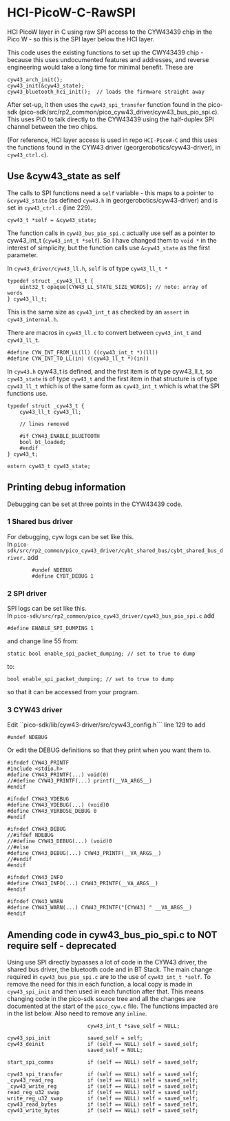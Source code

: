 # HCI-PicoW-C-RawSPI
HCI PicoW layer in C using raw SPI access to the CYW43439 chip in the Pico W - so this is the SPI layer below the HCI layer.   

This code uses the existing functions to set up the CWY43439 chip - because this uses undocumented features and addresses, and reverse engineering would take a long time for minimal benefit.  These are

```
cyw43_arch_init();
cyw43_init(&cyw43_state);
cyw43_bluetooth_hci_init();  // loads the firmware straight away
```

After set-up, it then uses the ```cyw43_spi_transfer``` function found in the pico-sdk (pico-sdk/src/rp2_common/pico_cyw43_driver/cyw43_bus_pio_spi.c). This uses PIO to talk directly to the CYW43439 using the half-duplex SPI channel between the two chips.   

(For reference, HCI layer access is used in repo ```HCI-PicoW-C``` and this uses the functions found in the CYW43 driver (georgerobotics/cyw43-driver), in ```cyw43_ctrl.c```).   


## Use &cyw43_state as self ##

The calls to SPI functions need a ```self``` variable - this maps to a pointer to ```&cvyw43_state``` (as defined ```cyw43.h``` in georgerobotics/cyw43-driver) and is set in ```cyw43_ctrl.c``` (line 229).   

```
cyw43_t *self = &cyw43_state;
```

The function calls in ```cyw43_bus_pio_spi.c``` actually use self as a pointer to cyw43_int_t (```cyw43_int_t *self```).  So I have changed them to ```void *``` in the interest of simplicity, but the function calls use ```&cyw43_state``` as the first parameter.   

In ```cyw43_driver/cyw43_ll.h```, ```self```  is of type ```cyw43_ll_t *```

```
typedef struct _cyw43_ll_t {
    uint32_t opaque[CYW43_LL_STATE_SIZE_WORDS]; // note: array of words
} cyw43_ll_t;
```

This is the same size as ```cyw43_int_t``` as checked by an ```assert``` in ```cyw43_internal.h```.   

There are macros in ```cyw43_ll.c``` to convert between ```cyw43_int_t``` and ```cyw43_ll_t```.

```
#define CYW_INT_FROM_LL(ll) ((cyw43_int_t *)(ll))
#define CYW_INT_TO_LL(in) ((cyw43_ll_t *)(in))
```

In ```cyw43.h``` cyw43_t is defined, and the first item is of type cyw43_ll_t, so ```cyw43_state``` is of type ```cyw43_t``` and the first item in that structure is of type ```cyw43_ll_t``` which is of the same form as ```cyw43_int_t``` which is what the SPI functions use.

```
typedef struct _cyw43_t {
    cyw43_ll_t cyw43_ll;

    // lines removed

    #if CYW43_ENABLE_BLUETOOTH
    bool bt_loaded;
    #endif
} cyw43_t;

extern cyw43_t cyw43_state;
```


## Printing debug information ##

Debugging can be set at three points in the CYW43439 code.


### 1 Shared bus driver ###

For debugging, cyw logs can be set like this.   
In ```pico-sdk/src/rp2_common/pico_cyw43_driver/cybt_shared_bus/cybt_shared_bus_driver.``` add
```
        #undef NDEBUG
        #define CYBT_DEBUG 1
```

### 2 SPI driver ###

SPI logs can be set like this.   
In ```pico-sdk/src/rp2_common/pico_cyw43_driver/cyw43_bus_pio_spi.c``` add

```
#define ENABLE_SPI_DUMPING 1
```

and change line 55 from:

```
static bool enable_spi_packet_dumping; // set to true to dump
```

to:
    
```
bool enable_spi_packet_dumping; // set to true to dump
```

so that it can be accessed from your program.   

### 3 CYW43 driver ###

Edit ``pico-sdk/lib/cyw43-driver/src/cyw43_config.h``` line 129 to add

```
#undef NDEBUG
```

Or edit the DEBUG definitions so that they print when you want them to.

```
#ifndef CYW43_PRINTF
#include <stdio.h>
#define CYW43_PRINTF(...) void(0)     
//#define CYW43_PRINTF(...) printf(__VA_ARGS__)
#endif

#ifndef CYW43_VDEBUG
#define CYW43_VDEBUG(...) (void)0
#define CYW43_VERBOSE_DEBUG 0
#endif

#ifndef CYW43_DEBUG
//#ifdef NDEBUG
//#define CYW43_DEBUG(...) (void)0
//#else
#define CYW43_DEBUG(...) CYW43_PRINTF(__VA_ARGS__)
//#endif
#endif

#ifndef CYW43_INFO
#define CYW43_INFO(...) CYW43_PRINTF(__VA_ARGS__)
#endif

#ifndef CYW43_WARN
#define CYW43_WARN(...) CYW43_PRINTF("[CYW43] " __VA_ARGS__)
#endif
```


## Amending code in cyw43_bus_pio_spi.c to NOT require self - deprecated ##

Using use SPI directly bypasses a lot of code in the CYW43 driver, the shared bus driver, the bluetooth code and in BT Stack.  The main change required in ```cyw43_bus_pio_spi.c``` are to the use of ```cyw43_int_t *self```.    To remove the need for this in each function, a local copy is made in ```cyw43_spi_init``` and then used in each function after that.   This means changing code in the pico-sdk source tree and all the changes are documented at the start of the ```pico_cyw.c``` file.   The functions impacted are in the list below.   Also need to remove any ```inline```.    

```
                          cyw43_int_t *save_self = NULL;

cyw43_spi_init            saved_self = self;
cyw43_deinit              if (self == NULL) self = saved_self;
                          saved_self = NULL;

start_spi_comms           if (self == NULL) self = saved_self;

cyw43_spi_transfer        if (self == NULL) self = saved_self;
_cyw43_read_reg           if (self == NULL) self = saved_self; 
_cyw43_write_reg          if (self == NULL) self = saved_self;
read_reg_u32_swap         if (self == NULL) self = saved_self;
write_reg_u32_swap        if (self == NULL) self = saved_self;
cyw43_read_bytes          if (self == NULL) self = saved_self;
cyw43_write_bytes         if (self == NULL) self = saved_self;
```
